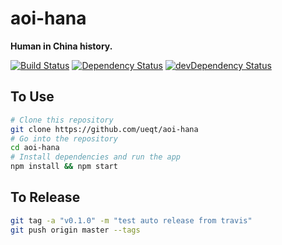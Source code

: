 # aoi-hana

**Human in China history.**

 [![Build Status](https://img.shields.io/travis/ueqt/aoi-hana.svg)](https://travis-ci.org/ueqt/aoi-hana)
[![Dependency Status](https://img.shields.io/david/ueqt/aoi-hana.svg)](https://david-dm.org/ueqt/aoi-hana)
[![devDependency Status](https://img.shields.io/david/dev/ueqt/aoi-hana.svg)](https://david-dm.org/ueqt/aoi-hana#info=devDependencies)

## To Use

```bash
# Clone this repository
git clone https://github.com/ueqt/aoi-hana
# Go into the repository
cd aoi-hana
# Install dependencies and run the app
npm install && npm start
```

## To Release

```bash
git tag -a "v0.1.0" -m "test auto release from travis"
git push origin master --tags
```
